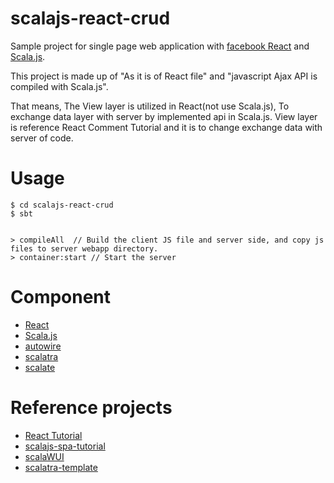 # scalajs-react-crud

Sample project for single page web application with [facebook React](http://facebook.github.io/react/) and [Scala.js](https://github.com/scala-js/scala-js).

This project is made up of "As it is of React file" and "javascript Ajax API is compiled with Scala.js".

That means, The View layer is utilized in React(not use Scala.js), To exchange data layer with server by implemented api in Scala.js.
View layer is reference React Comment Tutorial and it is to change exchange data with server of code. 

# Usage

```
$ cd scalajs-react-crud
$ sbt
```
```

> compileAll  // Build the client JS file and server side, and copy js files to server webapp directory.
> container:start // Start the server
```


# Component
- [React](http://facebook.github.io/react/)
- [Scala.js](https://github.com/scala-js/scala-js)
- [autowire](https://github.com/lihaoyi/autowire)
- [scalatra](http://scalatra.org/)
- [scalate](http://scalate.github.io/scalate/)

# Reference projects
- [React Tutorial](http://facebook.github.io/react/docs/tutorial.html)
- [scalajs-spa-tutorial](https://github.com/ochrons/scalajs-spa-tutorial)
- [scalaWUI](https://github.com/mathieuleclaire/scalaWUI)
- [scalatra-template](https://github.com/takezoe/scalatra-scalajs-template)
